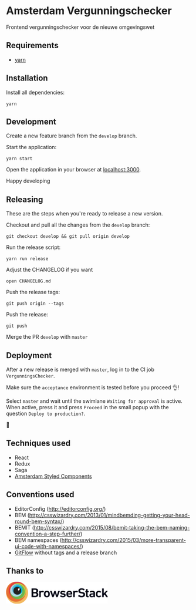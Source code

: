 # Amsterdam Vergunningschecker

Frontend vergunningschecker voor de nieuwe omgevingswet

## Requirements

- [yarn](https://yarnpkg.com)

## Installation

Install all dependencies:

    yarn

## Development

Create a new feature branch from the `develop` branch.

Start the application:

    yarn start

Open the application in your browser at [localhost:3000](http://localhost:3000/).

Happy developing

## Releasing

These are the steps when you're ready to release a new version.

Checkout and pull all the changes from the `develop` branch:

    git checkout develop && git pull origin develop

Run the release script:

    yarn run release

Adjust the CHANGELOG if you want

    open CHANGELOG.md

Push the release tags:

    git push origin --tags

Push the release:

    git push

Merge the PR `develop` with `master`

## Deployment

After a new release is merged with `master`, log in to the CI job `VergunningsChecker`.

Make sure the `acceptance` environment is tested before you proceed :ok_hand:!

Select `master` and wait until the swimlane `Waiting for approval` is active. When active, press it and press `Proceed` in the small popup with the question `Deploy to production?`.

:checkered_flag:

## Techniques used

- React
- Redux
- Saga
- [Amsterdam Styled Components](https://github.com/Amsterdam/amsterdam-styled-components/)

## Conventions used

- EditorConfig (http://editorconfig.org/)
- BEM (http://csswizardry.com/2013/01/mindbemding-getting-your-head-round-bem-syntax/)
- BEMIT (http://csswizardry.com/2015/08/bemit-taking-the-bem-naming-convention-a-step-further/)
- BEM namespaces (http://csswizardry.com/2015/03/more-transparent-ui-code-with-namespaces/)
- [GitFlow](https://datasift.github.io/gitflow/IntroducingGitFlow.html) without tags and a release branch

## Thanks to

[<img src="https://github.com/Amsterdam/atlas/blob/develop/public/images/browserstack-logo@2x.png" height="60" title="BrowserStack Logo" alt="BrowserStack Logo" />](https://www.browserstack.com/)
